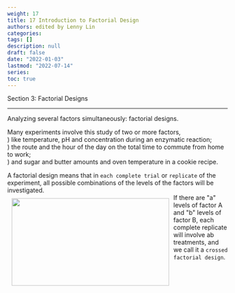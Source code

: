 ```yaml
---
weight: 17
title: 17 Introduction to Factorial Design
authors: edited by Lenny Lin
categories: 
tags: []
description: null
draft: false
date: "2022-01-03"
lastmod: "2022-07-14"
series: 
toc: true
---
```

Section 3: Factorial Designs

<!--more-->
---

Analyzing several factors simultaneously: factorial designs.  

Many experiments involve this study of two or more factors,  
) like temperature, pH and concentration during an enzymatic reaction;  
) the route and the hour of the day on the total time to commute from home to work;  
) and sugar and butter amounts  and oven temperature in a cookie recipe.   

A factorial design means that in `each complete trial` or `replicate` of the experiment, all possible combinations of the levels of the factors will be investigated.  
<img width ="360" height= "200" src = "/docs/images/Screenshot 2022-07-14 204501.png" style ="float: left" HSPACE="10" VSPACE="10"/>
If there are "a" levels of factor A and "b" levels of factor B, each complete replicate will involve  ab treatments,  and we call it a `crossed factorial design`. 
